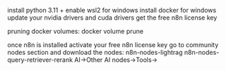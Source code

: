 install python 3.11 +
enable wsl2 for windows
install docker for windows
update your nvidia drivers and cuda drivers
get the free n8n license key

pruning docker volumes: docker volume prune


once n8n is installed
	activate your free n8n license key
	go to community nodes section and download the nodes:
		n8n-nodes-lightrag
		n8n-nodes-query-retriever-rerank
			AI->Other AI nodes->Tools->